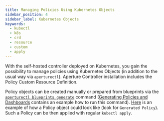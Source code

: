 ```yaml
---
title: Managing Policies Using Kubernetes Objects
sidebar_position: 4
sidebar_label: Kubernetes Objects
keywords:
  - kubectl
  - k8s
  - crd
  - resource
  - custom
  - apply
---
```


With the self-hosted controller deployed on Kubernetes, you gain the possibility
to manage policies using Kubernetes Objects (in addition to the usual way via
`aperturectl`). Aperture Controller installation includes the Policy Custom
Resource Definition.

Policy objects can be created manually or prepared from blueprints via the
[`aperturectl blueprints generate`][generate] command ([Generating Policies and
Dashboards][generating-policies] contains an example how to run this command).
[Here][example] is an example of how a Policy object could look like (look for
`Generated Policy`). Such a Policy can be then applied with regular
`kubectl apply`.

[generate]: /reference/aperturectl/blueprints/generate/generate.md
[generating-policies]: /get-started/policies/policies.md#generating-policies
[example]: /use-cases/adaptive-service-protection/average-latency-feedback.md
